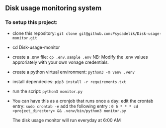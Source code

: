 ## Disk usage monitoring system

### To setup this project:
 - clone this repository: `git clone git@github.com:Psycadelik/Disk-usage-monitor.git`
 - cd Disk-usage-monitor
 - create a .env file: `cp .env.sample .env`
   NB: Modify the .env values approriately with your own vonage credentials.
 - create a python virtual environment: `python3 -m venv .venv`
 - install dependecies: `pip3 install -r requirements.txt`
 - run the script: `python3 monitor.py`
 - You can have this as a cronjob that runs once a day:
   edit the crontab entry: `sudo crontab -e`
   add the following entry : `0 6 * * * cd <project_directory> && .venv/bin/python3 monitor.py`
   
   The disk usage monitor will run everyday at 6:00 AM
